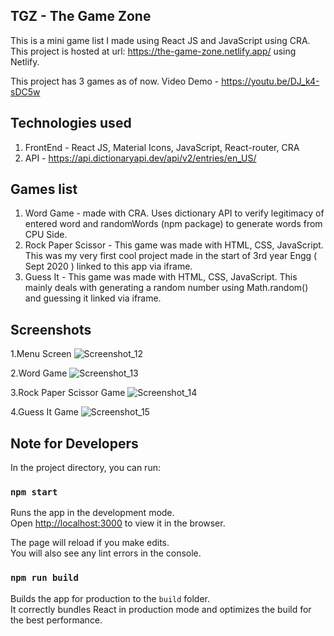 ## TGZ - The Game Zone

This is a mini game list I made using React JS and JavaScript using CRA.
This project is hosted at url: https://the-game-zone.netlify.app/ using Netlify. 

This project has 3 games as of now.
Video Demo - https://youtu.be/DJ_k4-sDC5w

## Technologies used

1. FrontEnd - React JS, Material Icons, JavaScript, React-router, CRA
2. API - https://api.dictionaryapi.dev/api/v2/entries/en_US/<word>


## Games list

1. Word Game - made with CRA. Uses dictionary API to verify legitimacy of entered word and randomWords (npm package) to generate words from CPU Side.
2. Rock Paper Scissor - This game was made with HTML, CSS, JavaScript. This was my very first cool project made in the start of 3rd year Engg ( Sept 2020 ) linked to this app via iframe.
3. Guess It - This game was made with HTML, CSS, JavaScript. This mainly deals with generating a random number using Math.random() and guessing it linked via iframe. 




## Screenshots
1.Menu Screen
![Screenshot_12](https://user-images.githubusercontent.com/55575881/128611821-2984c73a-a14c-4734-804e-e1a3c4e64760.png)

2.Word Game
![Screenshot_13](https://user-images.githubusercontent.com/55575881/128611834-d651b9e9-5b6f-445a-80ae-3a8d231e83b2.png)

3.Rock Paper Scissor Game
![Screenshot_14](https://user-images.githubusercontent.com/55575881/128611845-f1e68d7d-4d79-4772-a4c9-c88946ff1d65.png)

4.Guess It Game
![Screenshot_15](https://user-images.githubusercontent.com/55575881/128611868-678d5157-2b73-4754-93ce-5339056843b2.png)


## Note for Developers

In the project directory, you can run:

### `npm start`

Runs the app in the development mode.\
Open [http://localhost:3000](http://localhost:3000) to view it in the browser.

The page will reload if you make edits.\
You will also see any lint errors in the console.


### `npm run build`

Builds the app for production to the `build` folder.\
It correctly bundles React in production mode and optimizes the build for the best performance.






